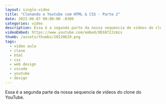```yaml
---
layout: single-video
title: "Clonando o Youtube com HTML & CSS - Parte 2"
date: 2022-06-07 00:00:00 -0300
categories: video
description: Essa é a segunda parte da nossa sequencia de vídeos do clone do YouTube.
videoEmbed: https://www.youtube.com/embed/OEXAT2JzAzs
thumb: /assets/thumbs/20220629.png
tags:
  - video aula
  - clone
  - html
  - css
  - web design
  - vscode
  - youtube
  - design
---
```


Essa é a segunda parte da nossa sequencia de vídeos do clone do YouTube.